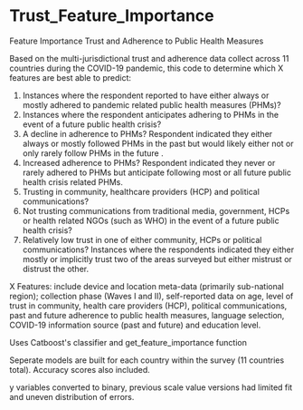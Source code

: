 # Trust_Feature_Importance
Feature Importance Trust and Adherence to Public Health Measures

Based on the multi-jurisdictional trust and adherence data collect across 11 countries during the COVID-19 pandemic, this code to determine which X features are best able to predict: 

1.	Instances where the respondent reported to have either always or mostly adhered to pandemic related public health measures (PHMs)?
2.	Instances where the respondent anticipates adhering to PHMs in the event of a future public health crisis?  
3.	A decline in adherence to PHMs?  Respondent indicated they either always or mostly followed PHMs in the past but would likely either not or only rarely follow PHMs in the future .
4.	Increased adherence to PHMs? Respondent indicated they never or rarely adhered to PHMs but anticipate following most or all future public health crisis related PHMs.
5.	Trusting in community, healthcare providers (HCP) and political communications? 
6.	Not trusting communications from traditional media, government, HCPs or health related NGOs (such as WHO) in the event of a future public health crisis? 
7.	Relatively low trust in one of either community, HCPs or political communications?  Instances where the respondents indicated they either mostly or implicitly trust two of the areas surveyed but either mistrust or distrust the other.  

X Features: include device and location meta-data (primarily sub-national region); collection phase (Waves I and II),  self-reported data on age, level of trust in community, health care providers (HCP), political communications, past and future adherence to public health measures, language selection, COVID-19 information source (past and future) and education level.

Uses Catboost's classifier and get_feature_importance function

Seperate models are built for each country within the survey (11 countries total).  Accuracy scores also included. 

y variables converted to binary, previous scale value versions had limited fit and uneven distribution of errors. 



